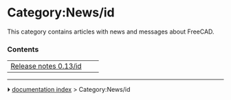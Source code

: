 # Category:News/id
This category contains articles with news and messages about FreeCAD.

### Contents

|     |     |     |
| --- | --- | --- |
| [Release notes 0.13/id](Release_notes_0.13/id.md) |



---
⏵ [documentation index](../README.md) > Category:News/id
